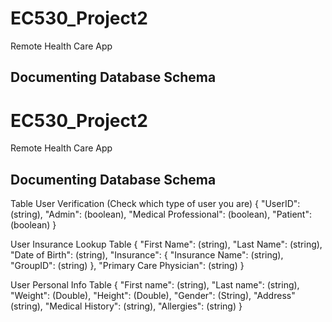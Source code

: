 # EC530_Project2
Remote Health Care App




## Documenting Database Schema

# EC530_Project2
Remote Health Care App




## Documenting Database Schema

Table User Verification (Check which type of user you are)
{
  "UserID": (string),
  "Admin": (boolean),
  "Medical Professional": (boolean),
  "Patient": (boolean)
}

User Insurance Lookup Table
{
    "First Name": (string),
    "Last Name": (string),
    "Date of Birth": (string),
    "Insurance": {
        "Insurance Name": (string),
        "GroupID": (string)
    },
    "Primary Care Physician": (string)
}

User Personal Info Table
{
    "First name": (string),
    "Last name": (string),
    "Weight": (Double),
    "Height": (Double),
    "Gender": (String),
    "Address" (string),
    "Medical History": (string),
    "Allergies": (string)
}








